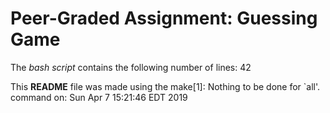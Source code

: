 # Peer-Graded Assignment: Guessing Game
The *bash script* contains the following number of lines:
42

This **README** file was made using the make[1]: Nothing to be done for `all'. command  on: 
Sun Apr  7 15:21:46 EDT 2019
